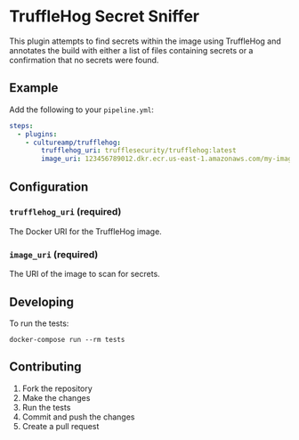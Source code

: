 # TruffleHog Secret Sniffer

This plugin attempts to find secrets within the image using TruffleHog and annotates the build with either a list of files containing secrets or a confirmation that no secrets were found.

## Example

Add the following to your `pipeline.yml`:

```yml
steps: 
  - plugins:
    - cultureamp/trufflehog:
        trufflehog_uri: trufflesecurity/trufflehog:latest
        image_uri: 123456789012.dkr.ecr.us-east-1.amazonaws.com/my-image:latest
```

## Configuration

### `trufflehog_uri` (required)

The Docker URI for the TruffleHog image.

### `image_uri` (required)

The URI of the image to scan for secrets.

## Developing

To run the tests:

```shell
docker-compose run --rm tests
```

## Contributing

1. Fork the repository
2. Make the changes
3. Run the tests
4. Commit and push the changes
5. Create a pull request

